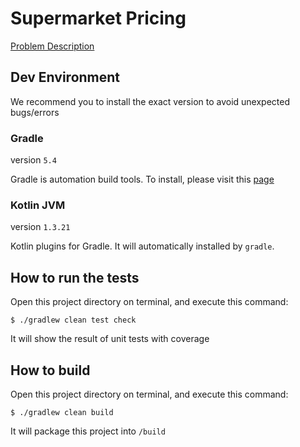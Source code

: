 # Supermarket Pricing

[Problem Description](../../README.md)

## Dev Environment

We recommend you to install the exact version to avoid unexpected bugs/errors

### Gradle

version `5.4`

Gradle is automation build tools.
To install, please visit this [page](https://gradle.org/install/)

### Kotlin JVM

version `1.3.21`

Kotlin plugins for Gradle. It will automatically installed by `gradle`.

## How to run the tests

Open this project directory on terminal,
and execute this command:

```console
$ ./gradlew clean test check
```

It will show the result of unit tests with coverage

## How to build

Open this project directory on terminal,
and execute this command:

```console
$ ./gradlew clean build
```

It will package this project into `/build`

